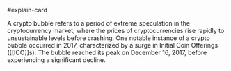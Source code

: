 #explain-card 

A crypto bubble refers to a period of extreme speculation in the cryptocurrency market, where the prices of cryptocurrencies rise rapidly to unsustainable levels before crashing. One notable instance of a crypto bubble occurred in 2017, characterized by a surge in Initial Coin Offerings ([[ICO]]s). The bubble reached its peak on December 16, 2017, before experiencing a significant decline.